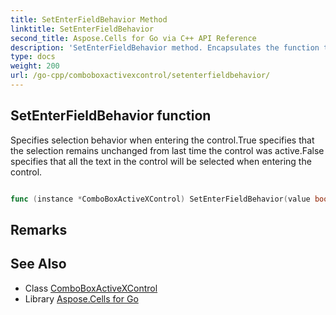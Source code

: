 ```yaml
---
title: SetEnterFieldBehavior Method 
linktitle: SetEnterFieldBehavior
second_title: Aspose.Cells for Go via C++ API Reference
description: 'SetEnterFieldBehavior method. Encapsulates the function that represents setenterfieldbehavior in Go.'
type: docs
weight: 200
url: /go-cpp/comboboxactivexcontrol/setenterfieldbehavior/
---
```


## SetEnterFieldBehavior function

Specifies selection behavior when entering the control.True specifies that the selection remains unchanged from last time the control was active.False specifies that all the text in the control will be selected when entering the control.

```go

func (instance *ComboBoxActiveXControl) SetEnterFieldBehavior(value bool)  error

```

## Remarks


## See Also

* Class [ComboBoxActiveXControl](../)
* Library [Aspose.Cells for Go](../../)
